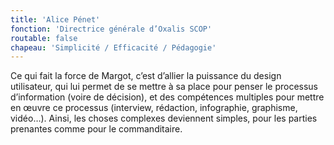```yaml
---
title: 'Alice Pénet'
fonction: 'Directrice générale d’Oxalis SCOP'
routable: false
chapeau: 'Simplicité / Efficacité / Pédagogie'
---
```


Ce qui fait la force de Margot, c’est d’allier la puissance du design utilisateur, qui lui permet de se mettre à sa place pour penser le processus d’information (voire de décision), et des compétences multiples pour mettre en œuvre ce processus (interview, rédaction, infographie, graphisme, vidéo…). Ainsi, les choses complexes deviennent simples, pour les parties prenantes comme pour le commanditaire.